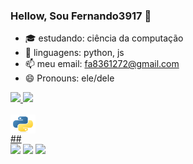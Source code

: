 ### Hellow, Sou Fernando3917  👋

- 🎓 estudando: ciência da computação 
- 🌱 linguagens: python, js
- 📫 meu email: fa8361272@gmail.com
- 😄 Pronouns: ele/dele

 <div>
  <a href="https://github.com/Fernando3917">
  <img height="180em" src="https://github-readme-stats.vercel.app/api?username=Fernando3917&show_icons=true&theme=dracula&include_all_commits=true&count_private=true"/>
  <img height="180em" src="https://github-readme-stats.vercel.app/api/top-langs/?username=Fernando3917&layout=compact&langs_count=7&theme=dracula"/>
</div>

 
<div style="display: inline_block"><br>
  <img align="center" alt="Rafa-Python" height="30" width="40" src="https://raw.githubusercontent.com/devicons/devicon/master/icons/python/python-original.svg">
  </div>
  ##
 
 <div>
 <a href="https://instagram.com/fernand9alvez" target="_blank"><img src="https://img.shields.io/badge/-Instagram-%23E4405F?style=for-the-badge&logo=instagram&logoColor=white" target="_blank"></a>
   <a href="https://api.whatsapp.com/send?phone=5531984776669&text=Fernando%20Alves" target="_blank"><img src="https://img.shields.io/badge/WhatsApp-25D366?style=for-the-badge&logo=whatsapp&logoColor=white" target="_blank"></a>
 <a href = "mailto:fa8361272@gmail.com"><img src="https://img.shields.io/badge/-Gmail-%23333?style=for-the-badge&logo=gmail&logoColor=white" target="_blank"></a>
  
</div>














